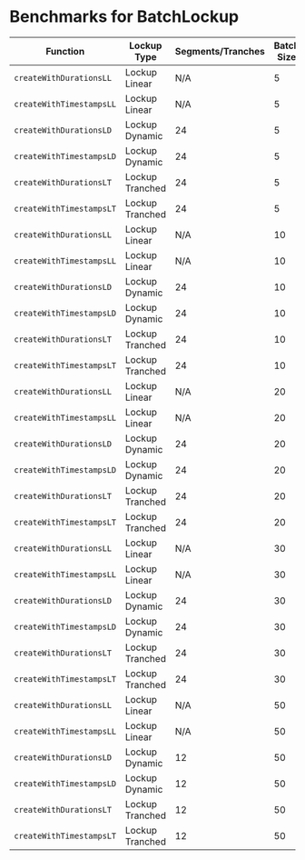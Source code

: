 # Benchmarks for BatchLockup

| Function                 | Lockup Type     | Segments/Tranches | Batch Size | Gas Usage |
| ------------------------ | --------------- | ----------------- | ---------- | --------- |
| `createWithDurationsLL`  | Lockup Linear   | N/A               | 5          | 770796    |
| `createWithTimestampsLL` | Lockup Linear   | N/A               | 5          | 730532    |
| `createWithDurationsLD`  | Lockup Dynamic  | 24                | 5          | 3935335   |
| `createWithTimestampsLD` | Lockup Dynamic  | 24                | 5          | 3797841   |
| `createWithDurationsLT`  | Lockup Tranched | 24                | 5          | 3844973   |
| `createWithTimestampsLT` | Lockup Tranched | 24                | 5          | 3726799   |
| `createWithDurationsLL`  | Lockup Linear   | N/A               | 10         | 1413200   |
| `createWithTimestampsLL` | Lockup Linear   | N/A               | 10         | 1410133   |
| `createWithDurationsLD`  | Lockup Dynamic  | 24                | 10         | 7785667   |
| `createWithTimestampsLD` | Lockup Dynamic  | 24                | 10         | 7547946   |
| `createWithDurationsLT`  | Lockup Tranched | 24                | 10         | 7596904   |
| `createWithTimestampsLT` | Lockup Tranched | 24                | 10         | 7406060   |
| `createWithDurationsLL`  | Lockup Linear   | N/A               | 20         | 2775981   |
| `createWithTimestampsLL` | Lockup Linear   | N/A               | 20         | 2771033   |
| `createWithDurationsLD`  | Lockup Dynamic  | 24                | 20         | 15547587  |
| `createWithTimestampsLD` | Lockup Dynamic  | 24                | 20         | 15056228  |
| `createWithDurationsLT`  | Lockup Tranched | 24                | 20         | 15143062  |
| `createWithTimestampsLT` | Lockup Tranched | 24                | 20         | 14770870  |
| `createWithDurationsLL`  | Lockup Linear   | N/A               | 30         | 4133268   |
| `createWithTimestampsLL` | Lockup Linear   | N/A               | 30         | 4136198   |
| `createWithDurationsLD`  | Lockup Dynamic  | 24                | 30         | 23351853  |
| `createWithTimestampsLD` | Lockup Dynamic  | 24                | 30         | 22583299  |
| `createWithDurationsLT`  | Lockup Tranched | 24                | 30         | 22691758  |
| `createWithTimestampsLT` | Lockup Tranched | 24                | 30         | 22152793  |
| `createWithDurationsLL`  | Lockup Linear   | N/A               | 50         | 6854756   |
| `createWithTimestampsLL` | Lockup Linear   | N/A               | 50         | 6872537   |
| `createWithDurationsLD`  | Lockup Dynamic  | 12                | 50         | 22883512  |
| `createWithTimestampsLD` | Lockup Dynamic  | 12                | 50         | 22241640  |
| `createWithDurationsLT`  | Lockup Tranched | 12                | 50         | 22314003  |
| `createWithTimestampsLT` | Lockup Tranched | 12                | 50         | 21891398  |
